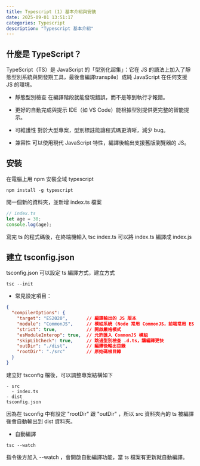 ```yaml
---
title: Typescript (1) 基本介紹與安裝
date: 2025-09-01 13:51:17
categories: Typescript
description: "Typescript 基本介紹"
---
```


## 什麼是 TypeScript？

TypeScript（TS）是 JavaScript 的「型別化超集」：它在 JS 的語法上加入了靜態型別系統與開發期工具，最後會編譯transpile）成純 JavaScript 在任何支援 JS 的環境。

- 靜態型別檢查
在編譯階段就能發現錯誤，而不是等到執行才報錯。

- 更好的自動完成與提示
IDE（如 VS Code）能根據型別提供更完整的智能提示。

- 可維護性
對於大型專案，型別標註能讓程式碼更清晰，減少 bug。

- 兼容性
可以使用現代 JavaScript 特性，編譯後輸出支援舊版瀏覽器的 JS。

## 安裝

在電腦上用 npm 安裝全域 typescript

```
npm install -g typescript
```

開一個新的資料夾，並新增 index.ts 檔案

```ts
// index.ts
let age = 30;
console.log(age);
```

寫完 ts 的程式碼後，在終端機輸入 tsc index.ts 可以將 index.ts 編譯成 index.js

## 建立 tsconfig.json

tsconfig.json 可以設定 ts 編譯方式，建立方式

```
tsc --init
```

- 常見設定項目：

``` json
{
  "compilerOptions": {
    "target": "ES2020",       // 編譯輸出的 JS 版本
    "module": "CommonJS",     // 模組系統 (Node 常用 CommonJS，前端常用 ESNext)
    "strict": true,           // 開啟嚴格模式
    "esModuleInterop": true,  // 允許匯入 CommonJS 模組
    "skipLibCheck": true,     // 跳過型別檢查 .d.ts，讓編譯更快
    "outDir": "./dist",       // 編譯後輸出目錄
    "rootDir": "./src"        // 原始碼根目錄
  }
}
```

建立好 tsconfig 檔後，可以調整專案結構如下

```
- src
  - index.ts
- dist
tsconfig.json
```

因為在 tsconfig 中有設定 "rootDir" 跟 "outDir" ，所以 src 資料夾內的 ts 被編譯後會自動輸出到 dist 資料夾。

- 自動編譯

```
tsc --watch
```

指令後方加入 --watch ，會開啟自動編譯功能，當 ts 檔案有更新就自動編譯。











